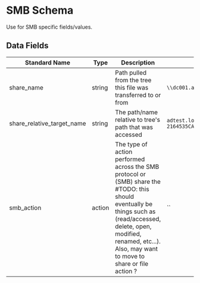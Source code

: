 # SMB Schema

Use for SMB specific fields/values.

## Data Fields

| Standard Name              | Type      | Description                                                                                                                                                                      | Sample Value                                                                                                               | 
| --------                   | --------- | ---------------------------------------------------------------------------------------------                                                                                    | -----------------------------------                                                                                        | 
| share_name                 | string    | Path pulled from the tree this file was transferred to or from                                                                                                                   | `\\dc001.adtest.local\SysVol`                                                                                              | 
| share_relative_target_name | string    | The path/name relative to tree's path that was accessed                                                                                                                          | `adtest.local\\Policies\\{4132D0FE-8293-4D5A-BB3D-2164535CA3B2}\\Machine\\Preferences\\ScheduledTasks\\ScheduledTasks.xml` | 
| smb_action                 | action    | The type of action performed across the SMB protocol or (SMB) share the #TODO: this should eventually be things such as (read/accessed, delete, open, modified, renamed, etc...). Also, may want to move to share or file action ?   | ``                                                                                                                         | 

